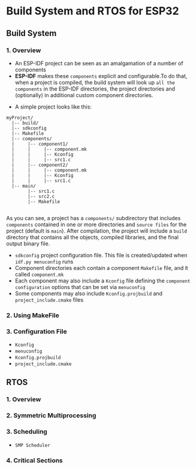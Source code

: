# 																																										 **Build System and RTOS for ESP32**
## Build System
### 1. Overview
- An ESP-IDF project can be seen as an amalgamation of a number of components
- **ESP-IDF** makes these `components` explicit and configurable.To do that, when a project is compiled, the build system will look up `all the components` in the ESP-IDF directories, the project directories and (optionally) in additional custom component directories.
* A simple project looks like this:

```
myProject/
  |-- build/
  |-- sdkconfig
  |-- Makefile
  |-- components/ 
  |     |-- component1/ 
  |     |     |-- component.mk
  |     |     |-- Kconfig
  |     |     |-- src1.c
  |     |-- component2/ 
  |     |     |-- component.mk
  |     |     |-- Kconfig
  |     |     |-- src1.c
  |-- main/       
        |-- src1.c
        |-- src2.c
        |-- Makefile
  
```
As you can see, a project has a `components/` subdirectory that includes `components` contained in one or more directories and `source files` for the project (default is `main`). After compilation, the project will include a `build` directory that contains all the objects, compiled libraries, and the final output binary file.
* `sdkconfig` project configuration file. This file is created/updated when `idf.py menuconfig` runs
* Component directories each contain a component `Makefile` file, and ít called `component.mk`
* Each component may also include a `Kconfig` file defining the `component configuration` options that can be set via `menuconfig`
*  Some components may also include `Kconfig.projbuild` and `project_include.cmake` files


### 2. Using MakeFile 


### 3. Configuration File
* `Kconfig`
* `menuconfig`
* `Kconfig.projbuild`
* `project_include.cmake`


## RTOS
### 1. Overview

### 2. Symmetric Multiprocessing
### 3. Scheduling
* `SMP Scheduler`
### 4. Critical Sections
